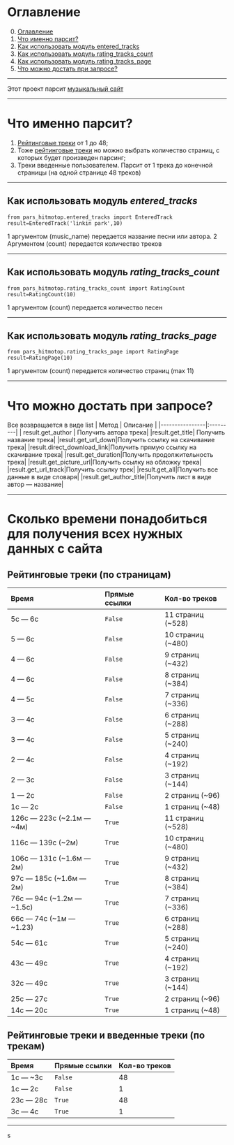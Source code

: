 # Оглавление
0. [Оглавление](https://github.com/PY079/pars_hitmotop#оглавление)
1. [Что именно парсит?](https://github.com/PY079/pars_hitmotop/blob/main/README.md#что-именно-парсит)
2. [Как использовать модуль entered_tracks](https://github.com/PY079/pars_hitmotop/blob/main/README.md#как-использовать-модуль-entered_tracks)
3. [Как использовать модуль rating_tracks_count](https://github.com/PY079/pars_hitmotop/blob/main/README.md#как-использовать-модуль-rating_tracks_count)
4. [Как использовать модуль rating_tracks_page](https://github.com/PY079/pars_hitmotop/blob/main/README.md#как-использовать-модуль-rating_tracks_page)
5. [Что можно достать при запросе?](https://github.com/PY079/pars_hitmotop/blob/main/README.md#что-можно-достать-при-запросе)
____
Этот проект парсит [музыкальный сайт](https://hitmos.me/)
____
# Что именно парсит?
1. [Рейтинговые треки](https://hitmos.me/songs/top-rated) от 1 до 48;
2. Тоже [рейтинговые треки](https://hitmos.me/songs/top-rated) но можно выбрать количество страниц, с которых будет произведен парсинг;
3. Треки введенные пользователем. Парсит от 1 трека до конечной страницы (на одной странице 48 треков)
____
## Как использовать модуль *entered_tracks*
```
from pars_hitmotop.entered_tracks import EnteredTrack
result=EnteredTrack('linkin park',10)
```
1 аргументом (music_name) передается название песни или автора. 2 Аргументом (count) передается количество треков
____
## Как использовать модуль *rating_tracks_count*
```
from pars_hitmotop.rating_tracks_count import RatingCount
result=RatingCount(10)
```
1 аргументом (count) передается количество песен
____
## Как использовать модуль *rating_tracks_page*
```
from pars_hitmotop.rating_tracks_page import RatingPage
result=RatingPage(10)
```
1 аргументом (count) передается количество страниц (max 11)
____
# Что можно достать при запросе?
Все возвращается в виде list
| Метод | Описание |
|----------------|:---------|
| result.get_author | Получить автора трека|
|result.get_title| Получить название трека|
|result.get_url_down|Получить ссылку на скачивание трека|
|result.direct_download_link|Получить прямую ссылку на скачивание трека|
|result.get_duration|Получить продолжительность трека|
|result.get_picture_url|Получить ссылку на обложку трека|
|result.get_url_track|Получить ссылку трек|
|result.get_all|Получить все данные в виде словаря|
|result.get_author_title|Получить лист в виде автор — название|

____
# Сколько времени понадобиться для получения всех нужных данных с сайта
## Рейтинговые треки (по страницам)

| Время | Прямые ссылки | Кол-во треков |
|:---------|:---------|:---------|
| 5с — 6с | `False` | 11 страниц (~528) |
| 5 — 6с | `False` | 10 страниц (~480) | 
| 4 — 6с | `False` | 9 страниц (~432) | 
| 4 — 6с | `False` | 8 страниц (~384) | 
| 4 — 5с | `False` | 7 страниц (~336) | 
| 3 — 4с | `False` | 6 страниц (~288) | 
| 3 — 4с | `False` | 5 страниц (~240) | 
| 2 — 4с | `False` | 4 страниц (~192) | 
| 2 — 3с | `False` | 3 страниц (~144) | 
| 1 — 2с | `False` | 2 страниц (~96) | 
| 1с — 2c | `False` | 1 страниц (~48) | 
| 126с — 223с (~2.1м — ~4м) | `True` | 11 страниц (~528) | 
| 116с — 139с (~2м) | `True` | 10 страниц (~480) | 
| 106с — 131с (~1.6м — 2м) | `True` | 9 страниц (~432) | 
| 97с — 185с (~1.6м — 2м) | `True` | 8 страниц (~384) | 
| 76с — 94с (~1.2м — ~1.5c) | `True` | 7 страниц (~336) | 
| 66с — 74с (~1м — ~1.23) | `True` | 6 страниц (~288) | 
| 54с — 61с | `True` | 5 страниц (~240) | 
| 43с — 49с | `True` | 4 страниц (~192) | 
| 32с — 49с | `True` | 3 страниц (~144) | 
| 25с — 27с | `True` | 2 страниц (~96) | 
| 14с — 20с | `True` | 1 страниц (~48) | 


## Рейтинговые треки и введенные треки (по трекам)
| Время | Прямые ссылки | Кол-во треков |
|:---------|:---------|:---------|
| 1с — ~3с | `False` | 48 |
| 1с — 2с | `False` | 1 |
| 23с — 28с | `True` | 48 |
| 3с — 4с | `True` | 1 |

____

s
